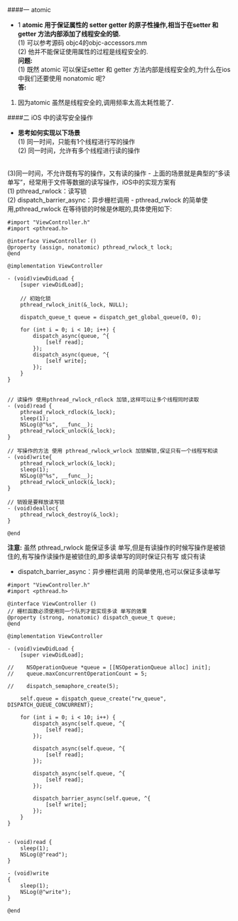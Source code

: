 ####一  atomic
- 1 **atomic 用于保证属性的 setter getter 的原子性操作,相当于在setter 和 getter 方法内部添加了线程安全的锁.**<br>
(1) 可以参考源码 objc4的objc-accessors.mm<br>
(2) 他并不能保证使用属性的过程是线程安全的.<br>
**问题:**<br>
(1) 既然 atomic  可以保证setter 和 getter 方法内部是线程安全的,为什么在ios 中我们还要使用 nonatomic 呢?<br>
**答:**<br>
1) 因为atomic 虽然是线程安全的,调用频率太高太耗性能了.



####二  iOS 中的读写安全操作
- **思考如何实现以下场景**<br>
(1)同一时间，只能有1个线程进行写的操作<br>
(2)同一时间，允许有多个线程进行读的操作<br>
(3)同一时间，不允许既有写的操作，又有读的操作
- 上面的场景就是典型的“多读单写”，经常用于文件等数据的读写操作，iOS中的实现方案有<br>
(1) pthread_rwlock：读写锁<br>
(2) dispatch_barrier_async：异步栅栏调用
-  pthread_rwlock 的简单使用,pthread_rwlock 在等待锁的时候是休眠的,具体使用如下:


```
#import "ViewController.h"
#import <pthread.h>

@interface ViewController ()
@property (assign, nonatomic) pthread_rwlock_t lock;
@end

@implementation ViewController

- (void)viewDidLoad {
    [super viewDidLoad];
    
    // 初始化锁
    pthread_rwlock_init(&_lock, NULL);
    
    dispatch_queue_t queue = dispatch_get_global_queue(0, 0);
    
    for (int i = 0; i < 10; i++) {
        dispatch_async(queue, ^{
            [self read];
        });
        dispatch_async(queue, ^{
            [self write];
        });
    }
}


// 读操作 使用pthread_rwlock_rdlock 加锁,这样可以让多个线程同时读取
- (void)read {
    pthread_rwlock_rdlock(&_lock);
    sleep(1);
    NSLog(@"%s", __func__);  
    pthread_rwlock_unlock(&_lock);
}

// 写操作的方法 使用 pthread_rwlock_wrlock 加锁解锁,保证只有一个线程写和读
- (void)write{
    pthread_rwlock_wrlock(&_lock);
    sleep(1);
    NSLog(@"%s", __func__);
    pthread_rwlock_unlock(&_lock);
}

// 销毁是要释放读写锁
- (void)dealloc{
    pthread_rwlock_destroy(&_lock);
}

@end
```
**注意:**
虽然 pthread_rwlock 能保证多读 单写,但是有读操作的时候写操作是被锁住的,有写操作读操作是被锁住的,即多读单写的同时保证只有写 或只有读
-  dispatch_barrier_async：异步栅栏调用
 的简单使用,也可以保证多读单写

```
#import "ViewController.h"
#import <pthread.h>

@interface ViewController ()
// 栅栏函数必须使用同一个队列才能实现多读 单写的效果
@property (strong, nonatomic) dispatch_queue_t queue;
@end

@implementation ViewController

- (void)viewDidLoad {
    [super viewDidLoad];
    
//    NSOperationQueue *queue = [[NSOperationQueue alloc] init];
//    queue.maxConcurrentOperationCount = 5;
    
//    dispatch_semaphore_create(5);
    
    self.queue = dispatch_queue_create("rw_queue", DISPATCH_QUEUE_CONCURRENT);
    
    for (int i = 0; i < 10; i++) {
        dispatch_async(self.queue, ^{
            [self read];
        });
        
        dispatch_async(self.queue, ^{
            [self read];
        });
        
        dispatch_async(self.queue, ^{
            [self read];
        });
        
        dispatch_barrier_async(self.queue, ^{
            [self write];
        });
    }
}


- (void)read {
    sleep(1);
    NSLog(@"read");
}

- (void)write
{
    sleep(1);
    NSLog(@"write");
}

@end
```


